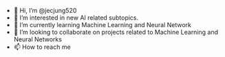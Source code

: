 - 👋 Hi, I’m @jecjung520
- 👀 I’m interested in new AI related subtopics.
- 🌱 I’m currently learning Machine Learning and Neural Network
- 💞️ I’m looking to collaborate on projects related to Machine Learning and Neural Networks
- 📫 How to reach me 

<!---
jecjung520/jecjung520 is a ✨ special ✨ repository because its `README.md` (this file) appears on your GitHub profile.
You can click the Preview link to take a look at your changes.
--->
